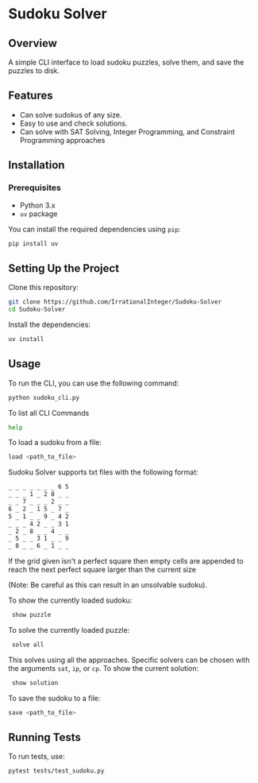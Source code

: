 # Sudoku Solver

## Overview

A simple CLI interface to load sudoku puzzles, solve them, and save the puzzles to disk.

## Features

- Can solve sudokus of any size.
- Easy to use and check solutions.
- Can solve with SAT Solving, Integer Programming, and Constraint Programming approaches

## Installation

### Prerequisites

- Python 3.x
- `uv` package

You can install the required dependencies using `pip`:

```bash
pip install uv
```
## Setting Up the Project
Clone this repository:

```bash
git clone https://github.com/IrrationalInteger/Sudoku-Solver
cd Sudoku-Solver
```
Install the dependencies:

```bash
uv install
```

## Usage
To run the CLI, you can use the following command:

```bash
python sudoku_cli.py
```

To list all CLI Commands
```bash
help
```

To load a sudoku from a file:

```bash
load <path_to_file>
```
Sudoku Solver supports txt files with the following format:
```bash
_ _ _ _ _ _ _ 6 5
_ _ _ 1 _ 2 8 _ _
_ _ 7 _ _ _ 2 _ _
6 _ 2 _ 1 5 _ 7 _
5 _ 1 _ _ 9 _ 4 2
_ _ _ 4 2 _ _ 3 1
_ 2 _ 8 _ _ 4 _ _
_ 5 _ _ 3 1 _ _ 9
_ 8 _ _ 6 _ 1 _ _
```
If the grid given isn't a perfect square then empty cells are appended to reach the next perfect square larger than the current size 

(Note: Be careful as this can result in an unsolvable sudoku).


To show the currently loaded sudoku:

```bash
 show puzzle
```
To solve the currently loaded puzzle:

```bash
 solve all
```

This solves using all the approaches. Specific solvers can be chosen with the arguments ``` sat ```, ``` ip ```, or ``` cp ```.
To show the current solution:

```bash
 show solution
```

To save the sudoku to a file:

```bash
save <path_to_file>
```

## Running Tests
To run tests, use:

```bash
pytest tests/test_sudoku.py
```